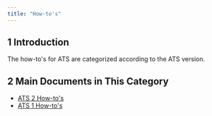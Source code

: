 ```yaml
---
title: "How-to's"
---
```


## 1 Introduction

The how-to's for ATS are categorized according to the ATS version.

## 2 Main Documents in This Category

* [ATS 2 How-to's](ht-version-2/ht-version-2)
* [ATS 1 How-to's](ht-version-1/ht-version-1)
